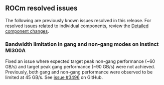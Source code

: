 ## ROCm resolved issues

The following are previously known issues resolved in this release. For resolved issues related to
individual components, review the [Detailed component changes](#detailed-component-changes).

### Bandwidth limitation in gang and non-gang modes on Instinct MI300A

Fixed an issue where expected target peak non-gang performance (~60 GB/s) and target peak gang
performance (~90 GB/s) were not achieved. Previously, both gang and non-gang performance were
observed to be limited at 45 GB/s. See [issue #3496](https://github.com/ROCm/ROCm/issues/3496) on
GitHub.
